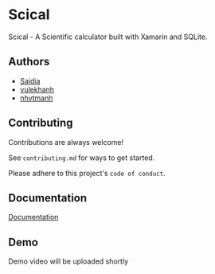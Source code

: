 
# Scical

Scical - A Scientific calculator built with Xamarin and SQLite.



## Authors
- [Saidia](https://github.com/mrsaidia)
- [vulekhanh](https://github.com/vulekhanh)
- [nhvtmanh](https://github.com/nhvtmanh)


## Contributing

Contributions are always welcome!

See `contributing.md` for ways to get started.

Please adhere to this project's `code of conduct`.


## Documentation

[Documentation](https://linktodocumentation)


## Demo

Demo video will be uploaded shortly

